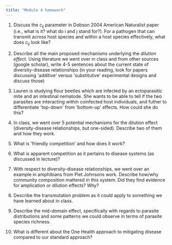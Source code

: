 ```yaml
---
title: "Module 4 homework"
---
```



1) Discuss the $c_{ij}$ parameter in Dobson 2004 American Naturalist paper (i.e., what is it? what do i and j stand for?). For a pathogen that can transmit across host species and within a host species effectively, what does $c_{ij}$ look like? 


2) Describe all the main proposed mechanisms underlying the _dilution effect_. Using literature we went over in class and from other sources (google scholar), write 4-5 sentences about the current state of diversity-disease relationships (in your reading, look for papers discussing 'additive' versus 'substitutive' experimental designs and discuss those)


3) Lauren is studying flour beetles which are infected by an ectoparasitic mite and an intestinal nematode. She wants to be able to tell if the two parasites are interacting within coinfected host individuals, and futher to differentiate 'top-down' from 'bottom-up' effects. How could she do this? 



4) In class, we went over 5 potential mechanisms for the dilution effect (diversity-disease relationships, but one-sided). Describe two of them and how they work. 



5) What is 'friendly competition' and how does it work? 


6) What is apparent competition as it pertains to disease systems (as discussed in lecture)? 



7) With respect to diversity-disease relationships, we went over an example in amphibians from Piet Johnsons work. Describe how/why community composition mattered in this system. Did they find evidence for amplication or dilution effects? Why? 


8) Describe the transmutation problem as it could apply to something we have learned about in class. 


9) Describe the mid-domain effect, specifically with regards to parasite distributions and some patterns we could observe in terms of parasite species richness. 



10) What is different about the One Health approach to mitigating disease compared to our standard approach? 



